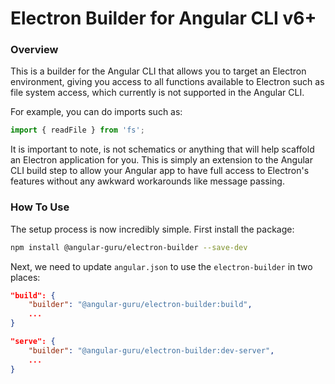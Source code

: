 # Electron Builder for Angular CLI v6+

### Overview

This is a builder for the Angular CLI that allows you to target an Electron environment, 
giving you access to all functions available to Electron such as file system access, which currently
is not supported in the Angular CLI.

For example, you can do imports such as:

```typescript
import { readFile } from 'fs';
```

It is important to note, is not schematics or anything that will help scaffold an Electron application for you. This is simply an extension to the Angular CLI build step to allow your Angular app to have full access to Electron's features without any awkward workarounds like message passing.

### How To Use

The setup process is now incredibly simple. First install the package:

```bash
npm install @angular-guru/electron-builder --save-dev
```

Next, we need to update `angular.json` to use the `electron-builder` in two places:

```json
"build": {
    "builder": "@angular-guru/electron-builder:build",
    ...
}
```

```json
"serve": {
    "builder": "@angular-guru/electron-builder:dev-server",
    ...
}
```